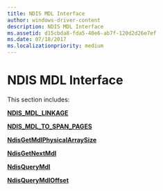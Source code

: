 ```yaml
---
title: NDIS MDL Interface
author: windows-driver-content
description: NDIS MDL Interface
ms.assetid: d15cbda8-fda5-40e6-ab7f-120d2d26e7ef
ms.date: 07/18/2017 
ms.localizationpriority: medium
---
```


# NDIS MDL Interface





This section includes:

[**NDIS\_MDL\_LINKAGE**](ndis-mdl-linkage.md)

[**NDIS\_MDL\_TO\_SPAN\_PAGES**](ndis-mdl-to-span-pages.md)

[**NdisGetMdlPhysicalArraySize**](ndisgetmdlphysicalarraysize.md)

[**NdisGetNextMdl**](ndisgetnextmdl.md)

[**NdisQueryMdl**](ndisquerymdl.md)

[**NdisQueryMdlOffset**](ndisquerymdloffset.md)

 

 




